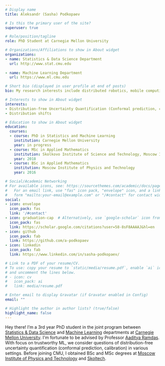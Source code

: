 ```yaml
---
# Display name
title: Aleksandr (Sasha) Podkopaev

# Is this the primary user of the site?
superuser: true

# Role/position/tagline
role: PhD Student at Carnegie Mellon University

# Organizations/Affiliations to show in About widget
organizations:
- name: Statistics & Data Science Department
  url: http://www.stat.cmu.edu
  
- name: Machine Learning Department
  url: https://www.ml.cmu.edu

# Short bio (displayed in user profile at end of posts)
bio: My research interests include distributed robotics, mobile computing and programmable matter.

# Interests to show in About widget
interests:
- Distribution-free Uncertainty Quantification (Conformal prediction, calibration)
- Distribution shifts

# Education to show in About widget
education:
  courses:
  - course: PhD in Statistics and Machine Learning
    institution: Carnegie Mellon University
    year: in progress
  - course: MSc in Applied Mathematics
    institution: Skolkovo Institute of Science and Technology, Moscow Institute of Physics and Technology
    year: 2018
  - course: BSc in Applied Mathematics
    institution: Moscow Institute of Physics and Technology
    year: 2016

# Social/Academic Networking
# For available icons, see: https://sourcethemes.com/academic/docs/page-builder/#icons
#   For an email link, use "fas" icon pack, "envelope" icon, and a link in the
#   form "mailto:your-email@example.com" or "/#contact" for contact widget.
social:
- icon: envelope
  icon_pack: fas
  link: '/#contact'
- icon: graduation-cap  # Alternatively, use `google-scholar` icon from `ai` icon pack
  icon_pack: fas
  link: https://scholar.google.com/citations?user=58-8sF8AAAAJ&hl=en
- icon: github
  icon_pack: fab
  link: https://github.com/a-podkopaev
- icon: linkedin
  icon_pack: fab
  link: https://www.linkedin.com/in/sasha-podkopaev/

# Link to a PDF of your resume/CV.
# To use: copy your resume to `static/media/resume.pdf`, enable `ai` icons in `params.toml`, 
# and uncomment the lines below.
# - icon: cv
#   icon_pack: ai
#   link: media/resume.pdf

# Enter email to display Gravatar (if Gravatar enabled in Config)
email: ""

# Highlight the author in author lists? (true/false)
highlight_name: false
---
```


Hey there! I’m a 3rd year PhD student in the joint program between [Statistics & Data Science](http://www.stat.cmu.edu) and [Machine Learning](https://www.ml.cmu.edu) departments at [Carnegie Mellon University](https://www.cmu.edu). I'm fortunate to be advised by Professor [Aaditya Ramdas](https://www.stat.cmu.edu/~aramdas). With focus on trustworthy ML, we consider questions of distribution-free uncertainty quantification (conformal prediction, calibration) in various settings. Before joining CMU, I obtained BSc and MSc degrees at [Moscow Institute of Physics and Technology](https://mipt.ru/english/) and [Skoltech](https://www.skoltech.ru/en/).


